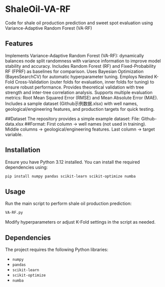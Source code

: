 # ShaleOil-VA-RF
Code for shale oil production prediction and sweet spot evaluation using Variance-Adaptive Random Forest (VA-RF)
## Features
Implements Variance-Adaptive Random Forest (VA-RF): dynamically balances node split randomness with variance information to improve model stability and accuracy.
Includes Random Forest (RF) and Fixed-Probability RF (FPRF) as baselines for comparison.
Uses Bayesian Optimization (BayesSearchCV) for automatic hyperparameter tuning.
Employs Nested K-Fold Cross-Validation (outer folds for evaluation, inner folds for tuning) to ensure robust performance.
Provides theoretical validation with tree strength and inter-tree correlation analysis.
Supports multiple evaluation metrics: Root Mean Squared Error (RMSE) and Mean Absolute Error (MAE).
Includes a sample dataset (Github示例数据.xlsx) with well names, geological/engineering features, and production targets for quick testing.

##Dataset
The repository provides a simple example dataset:
File: Github-data.xlsx
##Format:
First column → well names (not used in training).
Middle columns → geological/engineering features.
Last column → target variable.

## Installation
Ensure you have Python 3.12 installed. You can install the required dependencies using:

```bash
pip install numpy pandas scikit-learn scikit-optimize numba
```

## Usage
Run the main script to perform shale oil production prediction:

```bash
VA-RF.py
```

Modify hyperparameters or adjust K-Fold settings in the script as needed.

## Dependencies
The project requires the following Python libraries:
- `numpy`
- `pandas`
- `scikit-learn`
- `scikit-optimize`
- `numba`


